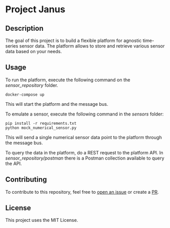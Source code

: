 # Project Janus

## Description

The goal of this project is to build a flexible platform for agnostic time-series sensor data. The platform allows to store and retrieve various sensor data based on your needs.

## Usage

To run the platform, execute the following command on the *sensor_repository* folder.

```console
docker-compose up
```

This will start the platform and the message bus.

To emulate a sensor, execute the following command in the *sensors* folder:

```console
pip install -r requirements.txt
python mock_numerical_sensor.py
```

This will send a single numerical sensor data point to the platform through the message bus.

To query the data in the platform, do a REST request to the platform API. In *sensor_repository/postman* there is a Postman collection available to query the API.


## Contributing

To contribute to this repository, feel free to [open an issue](https://github.com/diogodanielsoaresferreira/project-janus/issues) or create a [PR](https://github.com/diogodanielsoaresferreira/project-janus/pulls).

## License

This project uses the MIT License.
